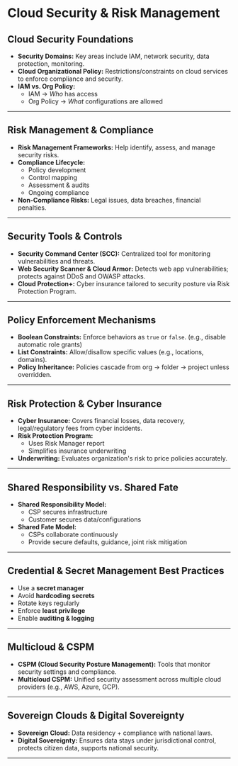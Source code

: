 # Cloud Security & Risk Management

## Cloud Security Foundations
- **Security Domains:** Key areas include IAM, network security, data protection, monitoring.
- **Cloud Organizational Policy:** Restrictions/constraints on cloud services to enforce compliance and security.
- **IAM vs. Org Policy:**
  - IAM &rarr; *Who* has access
  - Org Policy &rarr; *What* configurations are allowed

---

## Risk Management & Compliance
- **Risk Management Frameworks:** Help identify, assess, and manage security risks.
- **Compliance Lifecycle:**
  - Policy development
  - Control mapping
  - Assessment & audits
  - Ongoing compliance
- **Non-Compliance Risks:** Legal issues, data breaches, financial penalties.

---

## Security Tools & Controls
- **Security Command Center (SCC):** Centralized tool for monitoring vulnerabilities and threats.
- **Web Security Scanner & Cloud Armor:** Detects web app vulnerabilities; protects against DDoS and OWASP attacks.
- **Cloud Protection+:** Cyber insurance tailored to security posture via Risk Protection Program.

---

## Policy Enforcement Mechanisms
- **Boolean Constraints:** Enforce behaviors as `true` or `false`. (e.g., disable automatic role grants)
- **List Constraints:** Allow/disallow specific values (e.g., locations, domains).
- **Policy Inheritance:** Policies cascade from org → folder → project unless overridden.

---

## Risk Protection & Cyber Insurance
- **Cyber Insurance:** Covers financial losses, data recovery, legal/regulatory fees from cyber incidents.
- **Risk Protection Program:**
  - Uses Risk Manager report
  - Simplifies insurance underwriting
- **Underwriting:** Evaluates organization's risk to price policies accurately.

---

## Shared Responsibility vs. Shared Fate
- **Shared Responsibility Model:**
  - CSP secures infrastructure
  - Customer secures data/configurations
- **Shared Fate Model:**
  - CSPs collaborate continuously
  - Provide secure defaults, guidance, joint risk mitigation

---

## Credential & Secret Management Best Practices
- Use a **secret manager**
- Avoid **hardcoding secrets**
- Rotate keys regularly
- Enforce **least privilege**
- Enable **auditing & logging**

---

## Multicloud & CSPM
- **CSPM (Cloud Security Posture Management):** Tools that monitor security settings and compliance.
- **Multicloud CSPM:** Unified security assessment across multiple cloud providers (e.g., AWS, Azure, GCP).

---

## Sovereign Clouds & Digital Sovereignty
- **Sovereign Cloud:** Data residency + compliance with national laws.
- **Digital Sovereignty:** Ensures data stays under jurisdictional control, protects citizen data, supports national security.

---

